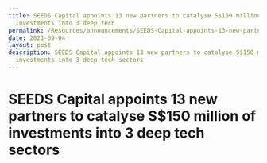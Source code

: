 ```yaml
---
title: SEEDS Capital appoints 13 new partners to catalyse S$150 million of
  investments into 3 deep tech
permalink: /Resources/announcements/SEEDS-Capital-appoints-13-new-partners
date: 2021-09-04
layout: post
description: SEEDS Capital appoints 13 new partners to catalyse S$150 million of
  investments into 3 deep tech sectors
---
```



# SEEDS Capital appoints 13 new partners to catalyse S$150 million of investments into 3 deep tech sectors
# 